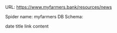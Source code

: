 URL: https://www.myfarmers.bank/resources/news

Spider name: myfarmers
DB Schema:

date
title
link
content
